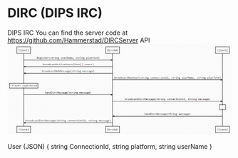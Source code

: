 # DIRC (DIPS IRC)
DIPS IRC
You can find the server code at https://github.com/Hammerstad/DIRCServer
API
![API](img/dirc-api.png)


User (JSON) {
	string ConnectionId,
	string platform,
	string userName
}
